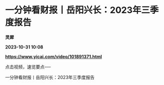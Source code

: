 # 一分钟看财报丨岳阳兴长：2023年三季度报告
**灵犀**

**2023-10-31 10:08**

**https://www.yicai.com/video/101891371.html**

点击视频，速览要点──

一分钟看财报丨岳阳兴长：2023年三季度报告